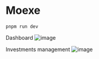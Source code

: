 # Moexe

`pnpm run dev`

Dashboard
![image](https://github.com/user-attachments/assets/bca63a5c-6649-453e-aa6c-dc9408ce8d9a)

Investments management
![image](https://github.com/user-attachments/assets/48ae7992-bf37-4977-8b8d-4a732e9bc2c7)

